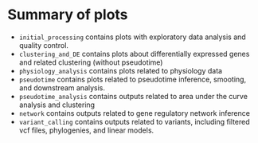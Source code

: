 # Summary of plots

-   `initial_processing` contains plots with exploratory data analysis and quality control.
-   `clustering_and_DE` contains plots about differentially expressed genes and related clustering (without pseudotime)
-   `physiology_analysis` contains plots related to physiology data
-   `pseudotime` contains plots related to pseudotime inference, smooting, and downstream analysis.
-   `pseudotime_analysis` contains outputs related to area under the curve 
analysis and clustering
-   `network` contains outputs related to gene regulatory network inference
-   `variant_calling` contains outputs related to variants, including filtered vcf files, phylogenies, and linear models.